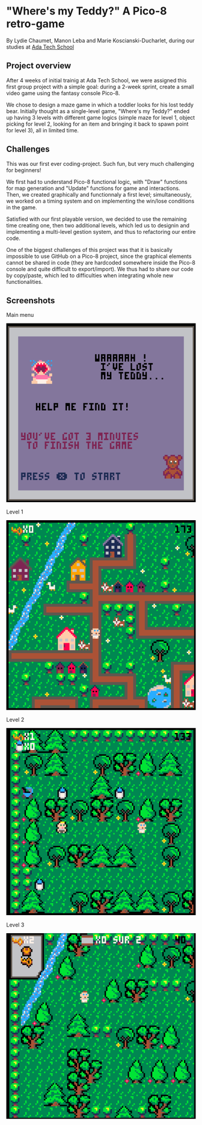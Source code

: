 
# "Where's my Teddy?" A Pico-8 retro-game

By Lydie Chaumet, Manon Leba and Marie Koscianski-Ducharlet, during our studies at [Ada Tech School](https://adatechschool.fr/)

## Project overview

After 4 weeks of initial trainig at Ada Tech School, we were assigned this first group project with a simple goal: during a 2-week sprint, create a small video game using the fantasy console Pico-8.

We chose to design a maze game in which a toddler looks for his lost teddy bear. Initially thought as a single-level game, "Where's my Teddy?" ended up having 3 levels with different game logics (simple maze for level 1, object picking for level 2, looking for an item and bringing it back to spawn point for level 3), all in limited time.

## Challenges

This was our first ever coding-project. Such fun, but very much challenging for beginners! 

We first had to understand Pico-8 functional logic, with "Draw" functions for map generation and "Update" functions for game and interactions. Then, we created graphically and functionnaly a first level; simultaneously, we worked on a timing system and on implementing the win/lose conditions in the game.

Satisfied with our first playable version, we decided to use the remaining time creating one, then two additional levels, which led us to designin and implementing a multi-level gestion system, and thus to refactoring our entire code. 

One of the biggest challenges of this project was that it is basically impossible to use GitHub on a Pico-8 project, since the graphical elements cannot be shared in code (they are hardcoded somewhere inside the Pico-8 console and quite difficult to export/import). We thus had to share our code by copy/paste, which led to difficulties when integrating whole new functionalities.


## Screenshots

Main menu 

![Main menu](Main%20menu.png)

Level 1

![Lvl1](Lvl1.png)

Level 2

![Lvl2](Lvl2.png)

Level 3

![Lvl3](Lvl3.png)
